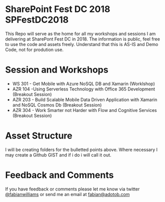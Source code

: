 # SharePoint Fest DC 2018 SPFestDC2018
This Repo will serve as the home for all my workshops and sessions I am delivering at SharePont Fest DC in 2018. The information is public, feel free to use the code and assets freely. Understand that this is AS-IS and Demo Code, not for prodution use. 


# Session and Workshops
- WS 301 - Get Mobile with Azure NoSQL DB and Xamarin (Worklshop)
- AZR 104 -Using Serverless Technology with Office 365 Development (Breakout Session)
- AZR 203 - Build Scalable Mobile Data Driven Application with Xamarin and NoSQL Cosmos Db (Breakout Session)
- AZR 304 - Work Smarter not Harder with Flow and Cognitive Services (Breakout Session)

# Asset Structure
I will be creating folders for the bulletted points above. Where necessary I may create a Github GIST and if i do i will call it out. 

# Feedback and Comments
If you have feedback or comments please let me know via twitter [@fabianwilliams](https://www.twitter.com/fabianwilliams) or send me an email at [fabian@adotob.com](mailto:fabian@adotob.com?Subject=SPFestDC2018%20%Question)